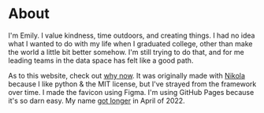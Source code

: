 # About

I'm Emily. I value kindness, time outdoors, and creating things. I had no idea what I wanted to do with my life when I graduated college, other than make the world a little bit better somehow. I'm still trying to do that, and for me leading teams in the data space has felt like a good path.

As to this website, check out [why now](../../posts/why-now/). It was originally made with [Nikola](https://getnikola.com) because I like python & the MIT license, but I've strayed from the framework over time. I made the favicon using Figma. I'm using GitHub Pages because it's so darn easy. My name [got longer](https://www.instagram.com/p/CdEbaHEPDWB/) in April of 2022.
